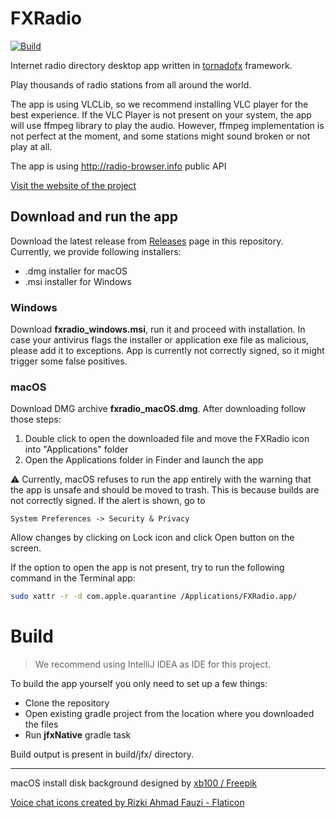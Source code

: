 # FXRadio

[![Build](https://github.com/Joseph5610/fxradio-main/actions/workflows/main.yml/badge.svg?branch=master)](https://github.com/Joseph5610/fxradio-main/actions/workflows/main.yml)

Internet radio directory desktop app written in [tornadofx](https://tornadofx.io) framework.

Play thousands of radio stations from all around the world. 

The app is using VLCLib, so we recommend installing VLC player for the best experience. 
If the VLC Player is not present on your system, the app will use ffmpeg library to play the audio. 
However, ffmpeg implementation is not perfect at the moment, and some stations might sound broken or not play at all.

The app is using http://radio-browser.info public API

[Visit the website of the project](https://hudacek.online/fxradio)

## Download and run the app

Download the latest release from [Releases](https://github.com/Joseph5610/fxradio-main/releases) page in this repository.
Currently, we provide following installers:
- .dmg installer for macOS
- .msi installer for Windows

### Windows

Download **fxradio_windows.msi**, run it and proceed with installation.
In case your antivirus flags the installer or application exe file as malicious, please add it to exceptions. App is currently not correctly signed, so it might trigger some false positives.

### macOS
Download DMG archive **fxradio_macOS.dmg**. After downloading follow those steps:
1. Double click to open the downloaded file and move the FXRadio icon into "Applications" folder
2. Open the Applications folder in Finder and launch the app

:warning: Currently, macOS refuses to run the app entirely with the warning that the app is unsafe and should be moved to trash. 
This is because builds are not correctly signed. If the alert is shown, go to
```
System Preferences -> Security & Privacy 
```
Allow changes by clicking on Lock icon and click Open button on the screen. 

If the option to open the app is not present, try to run the following command in the Terminal app:

```bash
sudo xattr -r -d com.apple.quarantine /Applications/FXRadio.app/
```
# Build

> We recommend using IntelliJ IDEA as IDE for this project. 

To build the app yourself you only need to set up a few things:

- Clone the repository
- Open existing gradle project from the location where you downloaded the files 
- Run **jfxNative** gradle task

Build output is present in build/jfx/ directory. 

-----------------------------------------------------
macOS install disk background designed by [xb100 / Freepik](https://www.freepik.com/author/xb100)

[Voice chat icons created by Rizki Ahmad Fauzi - Flaticon](https://www.flaticon.com/free-icons/voice-chat)
